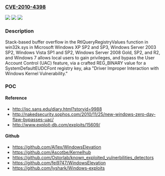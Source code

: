 ### [CVE-2010-4398](https://cve.mitre.org/cgi-bin/cvename.cgi?name=CVE-2010-4398)
![](https://img.shields.io/static/v1?label=Product&message=n%2Fa&color=blue)
![](https://img.shields.io/static/v1?label=Version&message=n%2Fa&color=blue)
![](https://img.shields.io/static/v1?label=Vulnerability&message=n%2Fa&color=brighgreen)

### Description

Stack-based buffer overflow in the RtlQueryRegistryValues function in win32k.sys in Microsoft Windows XP SP2 and SP3, Windows Server 2003 SP2, Windows Vista SP1 and SP2, Windows Server 2008 Gold, SP2, and R2, and Windows 7 allows local users to gain privileges, and bypass the User Account Control (UAC) feature, via a crafted REG_BINARY value for a SystemDefaultEUDCFont registry key, aka "Driver Improper Interaction with Windows Kernel Vulnerability."

### POC

#### Reference
- http://isc.sans.edu/diary.html?storyid=9988
- http://nakedsecurity.sophos.com/2010/11/25/new-windows-zero-day-flaw-bypasses-uac/
- http://www.exploit-db.com/exploits/15609/

#### Github
- https://github.com/Al1ex/WindowsElevation
- https://github.com/Ascotbe/Kernelhub
- https://github.com/Ostorlab/known_exploited_vulnerbilities_detectors
- https://github.com/fei9747/WindowsElevation
- https://github.com/lyshark/Windows-exploits

